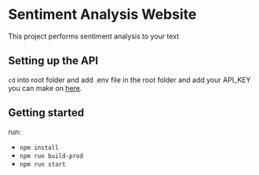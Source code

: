 # Sentiment Analysis Website


This project performs sentiment analysis to your text

## Setting up the API

`cd` into root folder and add .env file in the root folder and add your API_KEY
you can make on [here](https://www.meaningcloud.com/developer/sentiment-analysis). 


## Getting started

run:
- `npm install`
- `npm run build-prod`
- `npm run start`